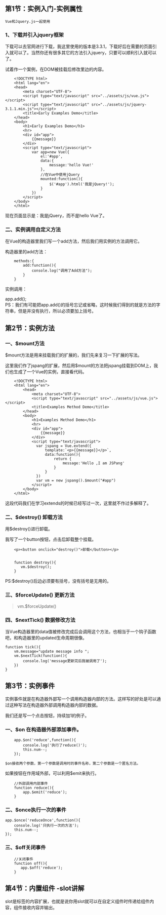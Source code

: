 ## 第1节：实例入门-实例属性

    Vue和Jquery.js一起使用
    
### 1、下载并引入jquery框架

下载可以去官网进行下载，我这里使用的版本是3.3.1，下载好后在需要的页面引入就可以了。当然你还有很多其它的方法引入jquery，只要可以顺利引入就可以了。

<script < type="text/javascript" src="../assets/js/jquery-3.3.1.min.js"></script>
试着作一个案例，在DOM被挂载后修改里边的内容。
```
    <!DOCTYPE html>
    <html lang="en">
    <head>
        <meta charset="UTF-8">
        <script type="text/javascript" src="../assets/js/vue.js"></script>
        <script type="text/javascript" src="../assets/js/jquery-3.1.1.min.js"></script>
        <title>Early Examples Demo</title>
    </head>
    <body>
        <h1>Early Examples Demo</h1>
        <hr>
        <div id="app">
            {{message}}
        </div>
        <script type="text/javascript">
            var app=new Vue({
                el:'#app',
                data:{
                    message:'hello Vue!'
                },
                //在Vue中使用jQuery
                mounted:function(){
                    $('#app').html('我是jQuery!');
                }
            })
        </script>
    </body>
    </html>
```
现在页面显示是：我是jQuery，而不是hello Vue了。

### 二、实例调用自定义方法
在Vue的构造器里我们写一个add方法，然后我们用实例的方法调用它。

构造器里的add方法：
```
    methods:{
        add:function(){
            console.log("调用了Add方法");
        }
    }
```
实例调用：

app.add();  
PS：我们有可能把app.add()的括号忘记或省略，这时候我们得到的就是方法的字符串，但是并没有执行，所以必须要加上括号。


## 第2节：实例方法  

### 一、$mount方法  
$mount方法是用来挂载我们的扩展的，我们先来复习一下扩展的写法。

这里我们作了jspang的扩展，然后用$mount的方法把jspang挂载到DOM上，我们也生成了一个Vue的实例，直接看代码。

``````
    <!DOCTYPE html>
    <html lang="en">
        <head>
            <meta charset="UTF-8">
            <script type="text/javascript" src="../assets/js/vue.js"></script>
            <title>Examples Method Demo</title>
        </head>
        <body>
            <h1>Examples Method Demo</h1>
            <hr>
            <div id="app">
                {{message}}
            </div>
            <script type="text/javascript">
              var jspang = Vue.extend({
                  template:`<p>{{message}}</p>`,
                  data:function(){
                      return {
                          message:'Hello ,I am JSPang'
                      }
                  }
              })
              var vm = new jspang().$mount("#app")
            </script>
        </body>
    </html>
``````

这段代码我们在学习extends的时候已经写过一次，这里就不作过多解释了。

### 二、$destroy() 卸载方法   
用$destroy()进行卸载。

我写了一个button按钮，点击后卸载整个挂载。

```
    <p><button onclick="destroy()">卸载</button></p>
```
```
    
    function destroy(){
       vm.$destroy();
    }
```

PS:$destroy()后边必须要有括号，没有括号是无用的。

### 三、$forceUpdate() 更新方法
>   vm.$forceUpdate()  

### 四、$nextTick() 数据修改方法

当Vue构造器里的data值被修改完成后会调用这个方法，也相当于一个钩子函数吧，和构造器里的updated生命周期很像。
```
function tick(){
    vm.message="update message info ";
    vm.$nextTick(function(){
        console.log('message更新完后我被调用了');
    })
}
```


## 第3节：实例事件  
  实例事件就是在构造器外部写一个调用构造器内部的方法。这样写的好处是可以通过这种写法在构造器外部调用构造器内部的数据。

我们还是写一个点击按钮，持续加1的例子。  

### 一、$on 在构造器外部添加事件。  
```
    app.$on('reduce',function(){
        console.log('执行了reduce()');
        this.num--;
    });
```

    $on接收两个参数，第一个参数是调用时的事件名称，第二个参数是一个匿名方法。

如果按钮在作用域外部，可以利用$emit来执行。
```
    //外部调用内部事件
    function reduce(){
        app.$emit('reduce');
    }
```

### 二、$once执行一次的事件  
```
app.$once('reduceOnce',function(){
    console.log('只执行一次的方法');
    this.num--;
});
```

### 三、$off关闭事件
```
    //关闭事件
    function off(){
       app.$off('reduce');
    }
```

## 第4节：内置组件 -slot讲解
slot是标签的内容扩展，也就是说你用slot就可以在自定义组件时传递给组件内容，组件接收内容并输出。